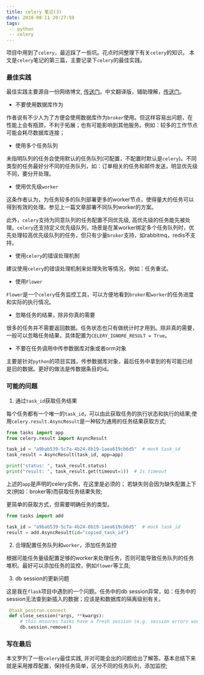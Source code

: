```yaml
---
title: celery 笔记(3)
date: 2018-08-11 20:27:59
tags:
 -- python
 -- celery
---
```


项目中用到了`celery`，最近踩了一些坑。花点时间整理下有关`celery`的知识。
本文是`celery`笔记的第三篇，主要记录下`celery`的最佳实践。
<!--more-->

### 最佳实践

最佳实践主要源自一份网络博文, [传送门](https://denibertovic.com/posts/celery-best-practices/)。中文翻译版，辅助理解，[传送门](http://www.cnblogs.com/ajianbeyourself/p/3889017.html#_label4)。

* 不要使用数据库作为

作者说有不少人为了方便会使用数据库作为`broker`使用。但这样容易出问题，在性能上会有瓶颈，不利于拓展；也有可能影响到其他服务。例如：较多的工作节点可能会耗尽数据库连接；

* 使用多个任务队列

未指明队列的任务会使用默认的任务队列(可配置，不配置时默认是`celery`)。不同类型的任务最好分不同的任务队列，如：订单相关的任务和邮件发送，明显优先级不同，要分开处理。

* 使用优先级`worker`

这条作者认为，为任务较多的队列部署更多的worker节点，使得量大的任务可以得到有效的处理。参见上一篇文章部署不同队列worker的方案。

此外，`celery`支持为同意队列的任务配置不同优先级, 高优先级的任务能先被处理。`celery`还支持定义优先级队列，场景是在某worker绑定多个任务队列时，优先处理较高优先级队列的任务，但只有少量`broker`支持，如rabbitmq，redis不支持。

* 使用`celery`的错误处理机制

建议使用`celery`的错误处理机制来处理失败等情况，例如：任务重试。

* 使用`Flower`

`Flower`是一个`celery`任务监控工具，可以方便地看到`broker`和`worker`的任务进度和实际的执行情况。

* 忽略任务的结果，除非你真的需要

很多的任务并不需要返回数据。任务状态也只有做统计时才用到。除非真的需要，一般可以忽略任务结果，具体配置为`CELERY_IGNORE_RESULT = True`。

* 不要在任务调用中传参数据库对象或者orm对象

主要是针对`python`的项目实践，传参数据库对象，最后任务中拿到的有可能已经是旧的数据。更好的做法是传数据条目的id。

### 可能的问题
1. 通过`task_id`获取任务结果

每个任务都有一个唯一的`task_id`，可以由此获取任务的执行状态和执行的结果;使用`celery.result.AsyncResult`是一种较为通用的任务结果获取方式;
```python
from tasks import app
from celery.result import AsyncResult

task_id = "a9bab539-5c7a-4b24-8b19-1aea619cb6d5"  # mock task_id
task_result = AsyncResult(task_id, app=app)

print("status: ", task_result.status)
print("result: ", task_result.get(timeout=1))  # 1s timeout
```
上述的`app`是声明的celery实例，在这里是必须的；
若缺失则会因为缺失配置上下文(例如：broker等)而获取任务结果失败;

更简单的获取方式，但需要明确任务的类型。
```python
from tasks import add

task_id = "a9bab539-5c7a-4b24-8b19-1aea619cb6d5"  # mock task_id
result = add.AsyncResult(id="copied_task_id")
```

2. 合理配置任务队列和`worker`，添加任务监控

根据可能任务量级配置足够的worker来处理任务，否则可能导致任务队列的任务堆积。最好可以添加任务的监控，例如`flower`等工具;

3. db session的更新问题

这是我在`flask`项目中遇到的一个问题。任务中的db session异常，如：任务中的session无法查到新插入的数据；应该是和数据库的隔离级别有关。

```python
 @task_postrun.connect
 def close_session(*args, **kwargs):
     # this ensures tasks have a fresh session (e.g. session errors won't propagate across tasks)
     db.session.remove()
```

### 写在最后

本文罗列了一些`celery`最佳实践, 并对可能会出的问题给出了解答。基本总结下来就是采用推荐配置，保持任务简单，区分不同的任务队列，添加监控;


